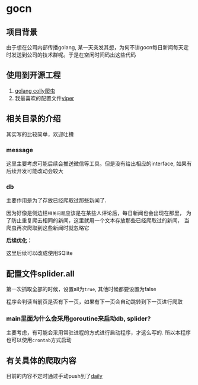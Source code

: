 # gocn

## 项目背景

由于想在公司内部传播golang, 某一天突发其想，为何不讲gocn每日新闻每天定时发送到公司的技术群呢。于是在空闲时间码出这些代码

## 使用到开源工程

1. [golang colly爬虫](https://github.com/gocolly/colly)
2. 我最喜欢的配置文件[viper](https://github.com/spf13/viper)

## 相关目录的介绍

其实写的比较简单，欢迎吐槽

###  message

这里主要考虑可能后续会推送微信等工具。但是没有给出相应的interface, 如果有后续开发可能改动会较大

### db

主要作用是为了存放已经爬取过那些新闻了.

因为好像是侧边栏`相关问题`应该是在某些人评论后，每日新闻也会出现在那里， 为了防止重复爬去相同的新闻，这里就用一个文本存放那些已经爬取过的新闻， 当爬虫再次爬取到这些新闻时就忽略它

**后续优化：**

这里后续可以改成使用SQlite


## 配置文件splider.all

第一次抓取全部的时候，设置all为`true`, 其他时候都要设置为false

程序会判读当前页是否有下一页，如果有下一页会自动跳转到下一页进行爬取

### main里面为什么会采用goroutine来启动db, splider?

主要考虑，有可能会采用常驻进程的方式进行启动程序，才这么写的. 所以本程序也可以使用`crontab`方式启动

## 有关具体的爬取内容

目前的内容不定时通过手动push到了[daily](./daily/golang-daily.md)
